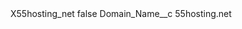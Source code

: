 <?xml version="1.0" encoding="UTF-8"?>
<CustomMetadata xmlns="http://soap.sforce.com/2006/04/metadata" xmlns:xsi="http://www.w3.org/2001/XMLSchema-instance" xmlns:xsd="http://www.w3.org/2001/XMLSchema">
    <label>X55hosting_net</label>
    <protected>false</protected>
    <values>
        <field>Domain_Name__c</field>
        <value xsi:type="xsd:string">55hosting.net</value>
    </values>
</CustomMetadata>
